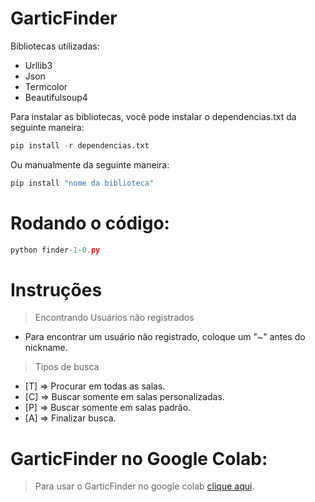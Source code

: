 # GarticFinder

Bibliotecas utilizadas:
* Urllib3
* Json
* Termcolor
* Beautifulsoup4

Para instalar as bibliotecas, você pode instalar o dependencias.txt da seguinte maneira:
~~~python
pip install -r dependencias.txt
~~~

Ou manualmente da seguinte maneira:

~~~python
pip install "nome da biblioteca"
~~~

# Rodando o código:

~~~python
python finder-1-0.py
~~~

# Instruções


> Encontrando Usuários não registrados

*   Para encontrar um usuário não registrado, coloque um "~" antes do nickname.

> Tipos de busca
*   [T] => Procurar em todas as salas.
*   [C] => Buscar somente em salas personalizadas.
*   [P] => Buscar somente em salas padrão.
*   [A] => Finalizar busca.

# GarticFinder no Google Colab:
> Para usar o GarticFinder no google colab [clique aqui](http://tiny.cc/GarticFinderColaab).


